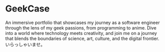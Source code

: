 # GeekCase
An immersive portfolio that showcases my journey as a software engineer through the lens of my geek passions, from programming to anime. Dive into a world where technology meets creativity, and join me on a journey that blends the boundaries of science, art, culture, and the digital frontier. いらっしゃいませ。
